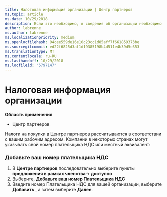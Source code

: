 ```yaml
---
title: Налоговая информация организации | Центр партнеров
ms.topic: article
ms.date: 10/29/2018
description: Если это необходимо, в сведения об организации необходимо добавить номер плательщика НДС
author: labrenne
ms.author: labrenne
ms.localizationpriority: medium
ms.openlocfilehash: 94cee559de16e10c23cc1d85aff7f661859373be
ms.sourcegitcommit: ed22f6825d3af1d19385198b4d511e4b39d5e353
ms.translationtype: MT
ms.contentlocale: ru-RU
ms.lasthandoff: 10/29/2018
ms.locfileid: "5797147"
---
```

# <a name="organization-tax-information"></a>Налоговая информация организации

**Область применения**

-  Центр партнеров

Налоги на покупки в Центре партнеров рассчитываются в соответствии с вашим рабочим адресом. Компании в некоторых странах могут указывать свой номер плательщика НДС или местный эквивалент:

### <a name="add-your-vat-id"></a>Добавьте ваш номер плательщика НДС

1.  В **Центре партнеров** последовательно выберите пункты **предложения в рамках членства**-> **доступно**
2.  Выберите, **Добавьте ваш номер Плательщика НДС**
3.  Введите номер Плательщика НДС для вашей организации, выберите **Добавить** , а затем выберите **Далее**.





 



